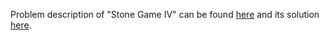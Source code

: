 Problem description of "Stone Game IV" can be found [here](https://leetcode.com/problems/stone-game-iv/description/) and its solution [here](https://github.com/aurimas13/Solutions-To-Problems/blob/main/LeetCode/Python%20Solutions/Stone%20Game%20IV/stone.py).